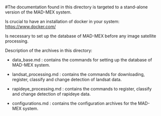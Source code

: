 #The documentation found in this directory is targeted to a stand-alone version of the MAD-MEX system.

Is crucial to have an installation of docker in your system: https://www.docker.com/

Is necessary to set up the database of MAD-MEX before any image satellite processing.

Description of the archives in this directory:

* data_base.md : contains the commands for setting up the database of MAD-MEX system.

* landsat_processing.md : contains the commands for downloading, register, classify and change detection of landsat data.

* rapideye_processing.md :  contains the commands to register, classify and change detection of rapideye data.

* configurations.md : contains the configuration archives for the MAD-MEX system.
